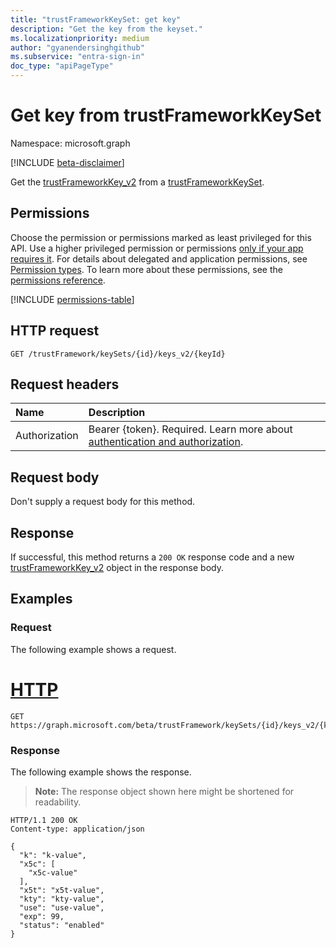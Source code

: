 ```yaml
---
title: "trustFrameworkKeySet: get key"
description: "Get the key from the keyset."
ms.localizationpriority: medium
author: "gyanendersinghgithub"
ms.subservice: "entra-sign-in"
doc_type: "apiPageType"
---
```


# Get key from trustFrameworkKeySet

Namespace: microsoft.graph

[!INCLUDE [beta-disclaimer](../../includes/beta-disclaimer.md)]

Get the [trustFrameworkKey_v2](../resources/trustframeworkkey_v2.md) from a [trustFrameworkKeySet](../resources/trustframeworkkeyset.md).

## Permissions

Choose the permission or permissions marked as least privileged for this API. Use a higher privileged permission or permissions [only if your app requires it](/graph/permissions-overview#best-practices-for-using-microsoft-graph-permissions). For details about delegated and application permissions, see [Permission types](/graph/permissions-overview#permission-types). To learn more about these permissions, see the [permissions reference](/graph/permissions-reference).

<!-- { "blockType": "permissions", "name": "trustframeworkkeyset_getkey" } -->
[!INCLUDE [permissions-table](../includes/permissions/trustframeworkkeyset-getkey-permissions.md)]

## HTTP request

<!-- { "blockType": "ignored" } -->

```http
GET /trustFramework/keySets/{id}/keys_v2/{keyId}
```

## Request headers

| Name          | Description   |
|:--------------|:--------------|
|Authorization|Bearer {token}. Required. Learn more about [authentication and authorization](/graph/auth/auth-concepts).|

## Request body

Don't supply a request body for this method.

## Response

If successful, this method returns a `200 OK` response code and a new [trustFrameworkKey_v2](../resources/trustframeworkkey_v2.md) object in the response body.

## Examples

### Request

The following example shows a request.

# [HTTP](#tab/http)
<!-- {
  "blockType": "request",
  "name": "trustframeworkkeyset_getkey"
}-->

```http
GET https://graph.microsoft.com/beta/trustFramework/keySets/{id}/keys_v2/{keyId}
```

### Response

The following example shows the response.

> **Note:** The response object shown here might be shortened for readability.

<!-- {
  "blockType": "response",
  "truncated": true,
  "@odata.type": "microsoft.graph.trustFrameworkKey_v2"
} -->

```http
HTTP/1.1 200 OK
Content-type: application/json

{
  "k": "k-value",
  "x5c": [
    "x5c-value"
  ],
  "x5t": "x5t-value",
  "kty": "kty-value",
  "use": "use-value",
  "exp": 99,
  "status": "enabled"
}
```

<!-- uuid: 16cd6b66-4b1a-43a1-adaf-3a886856ed98
2024-04-10 14:57:30 UTC -->
<!-- {
  "type": "#page.annotation",
  "description": "trustFrameworkKeySet: getKey",
  "keywords": "",
  "section": "documentation",
  "tocPath": ""
}-->
